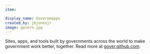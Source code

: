 ```yaml
---
item:

display_name: Governmapps
created_by: jbjonesjr
image: govern.jpg
---
```

Sites, apps, and tools built by governments across the world to make government work better, together.  Read more at [gover.github.com](http://gove.github.com).
